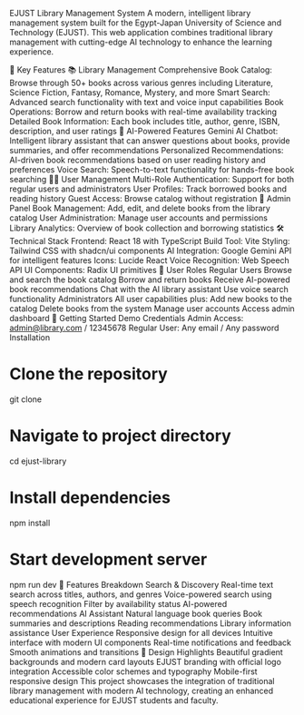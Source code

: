 EJUST Library Management System
A modern, intelligent library management system built for the Egypt-Japan University of Science and Technology (EJUST). This web application combines traditional library management with cutting-edge AI technology to enhance the learning experience.

🌟 Key Features
📚 Library Management
Comprehensive Book Catalog: Browse through 50+ books across various genres including Literature, Science Fiction, Fantasy, Romance, Mystery, and more
Smart Search: Advanced search functionality with text and voice input capabilities
Book Operations: Borrow and return books with real-time availability tracking
Detailed Book Information: Each book includes title, author, genre, ISBN, description, and user ratings
🤖 AI-Powered Features
Gemini AI Chatbot: Intelligent library assistant that can answer questions about books, provide summaries, and offer recommendations
Personalized Recommendations: AI-driven book recommendations based on user reading history and preferences
Voice Search: Speech-to-text functionality for hands-free book searching
👨‍💼 User Management
Multi-Role Authentication: Support for both regular users and administrators
User Profiles: Track borrowed books and reading history
Guest Access: Browse catalog without registration
🔧 Admin Panel
Book Management: Add, edit, and delete books from the library catalog
User Administration: Manage user accounts and permissions
Library Analytics: Overview of book collection and borrowing statistics
🛠️ Technical Stack
Frontend: React 18 with TypeScript
Build Tool: Vite
Styling: Tailwind CSS with shadcn/ui components
AI Integration: Google Gemini API for intelligent features
Icons: Lucide React
Voice Recognition: Web Speech API
UI Components: Radix UI primitives
🎯 User Roles
Regular Users
Browse and search the book catalog
Borrow and return books
Receive AI-powered book recommendations
Chat with the AI library assistant
Use voice search functionality
Administrators
All user capabilities plus:
Add new books to the catalog
Delete books from the system
Manage user accounts
Access admin dashboard
🚀 Getting Started
Demo Credentials
Admin Access: admin@library.com / 12345678
Regular User: Any email / Any password
Installation

# Clone the repository
git clone <repository-url>

# Navigate to project directory
cd ejust-library

# Install dependencies
npm install

# Start development server
npm run dev
📱 Features Breakdown
Search & Discovery
Real-time text search across titles, authors, and genres
Voice-powered search using speech recognition
Filter by availability status
AI-powered recommendations
AI Assistant
Natural language book queries
Book summaries and descriptions
Reading recommendations
Library information assistance
User Experience
Responsive design for all devices
Intuitive interface with modern UI components
Real-time notifications and feedback
Smooth animations and transitions
🎨 Design Highlights
Beautiful gradient backgrounds and modern card layouts
EJUST branding with official logo integration
Accessible color schemes and typography
Mobile-first responsive design
This project showcases the integration of traditional library management with modern AI technology, creating an enhanced educational experience for EJUST students and faculty.
